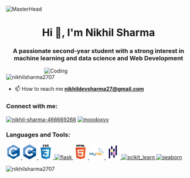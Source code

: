 ![MasterHead](https://t3.ftcdn.net/jpg/02/68/48/86/240_F_268488616_wcoB2JnGbOD2u3bpn2GPmu0KJQ4Ah66T.jpg)
<h1 align="center">Hi 👋, I'm Nikhil Sharma</h1>
<h3 align="center">A passionate second-year student with a strong interest in machine learning and data science and Web Development</h3>
<img align="right" alt="Coding" width="400" src="https://media.tenor.com/YZPnGuPeZv8AAAAd/coding.gif">



<p align="left"> <img src="https://komarev.com/ghpvc/?username=nikhilsharma2707&label=Profile%20views&color=0e75b6&style=flat" alt="nikhilsharma2707" /> </p>

- 📫 How to reach me **nikhildevsharma27@gmail.com**

<h3 align="left">Connect with me:</h3>
<p align="left">
<a href="https://linkedin.com/in/nikhil-sharma-466669268" target="blank"><img align="center" src="https://raw.githubusercontent.com/rahuldkjain/github-profile-readme-generator/master/src/images/icons/Social/linked-in-alt.svg" alt="nikhil-sharma-466669268" height="30" width="40" /></a>
<a href="https://instagram.com/moodoxyy" target="blank"><img align="center" src="https://raw.githubusercontent.com/rahuldkjain/github-profile-readme-generator/master/src/images/icons/Social/instagram.svg" alt="moodoxyy" height="30" width="40" /></a>
</p>

<h3 align="left">Languages and Tools:</h3>
<p align="left"> <a href="https://www.cprogramming.com/" target="_blank" rel="noreferrer"> <img src="https://raw.githubusercontent.com/devicons/devicon/master/icons/c/c-original.svg" alt="c" width="40" height="40"/> </a> <a href="https://www.w3schools.com/cpp/" target="_blank" rel="noreferrer"> <img src="https://raw.githubusercontent.com/devicons/devicon/master/icons/cplusplus/cplusplus-original.svg" alt="cplusplus" width="40" height="40"/> </a> <a href="https://www.w3schools.com/css/" target="_blank" rel="noreferrer"> <img src="https://raw.githubusercontent.com/devicons/devicon/master/icons/css3/css3-original-wordmark.svg" alt="css3" width="40" height="40"/> </a> <a href="https://flask.palletsprojects.com/" target="_blank" rel="noreferrer"> <img src="https://www.vectorlogo.zone/logos/pocoo_flask/pocoo_flask-icon.svg" alt="flask" width="40" height="40"/> </a> <a href="https://www.w3.org/html/" target="_blank" rel="noreferrer"> <img src="https://raw.githubusercontent.com/devicons/devicon/master/icons/html5/html5-original-wordmark.svg" alt="html5" width="40" height="40"/> </a> <a href="https://www.mysql.com/" target="_blank" rel="noreferrer"> <img src="https://raw.githubusercontent.com/devicons/devicon/master/icons/mysql/mysql-original-wordmark.svg" alt="mysql" width="40" height="40"/> </a> <a href="https://pandas.pydata.org/" target="_blank" rel="noreferrer"> <img src="https://raw.githubusercontent.com/devicons/devicon/2ae2a900d2f041da66e950e4d48052658d850630/icons/pandas/pandas-original.svg" alt="pandas" width="40" height="40"/> </a> <a href="https://scikit-learn.org/" target="_blank" rel="noreferrer"> <img src="https://upload.wikimedia.org/wikipedia/commons/0/05/Scikit_learn_logo_small.svg" alt="scikit_learn" width="40" height="40"/> </a> <a href="https://seaborn.pydata.org/" target="_blank" rel="noreferrer"> <img src="https://seaborn.pydata.org/_images/logo-mark-lightbg.svg" alt="seaborn" width="40" height="40"/> </a> </p>

<p><img align="center" src="https://github-readme-stats.vercel.app/api/top-langs?username=nikhilsharma2707&show_icons=true&locale=en&layout=compact" alt="nikhilsharma2707" /></p>
